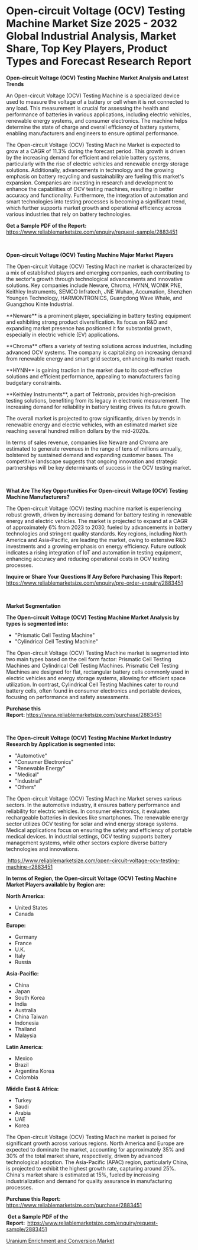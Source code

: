 <p><h1>Open-circuit Voltage (OCV) Testing Machine Market Size 2025 - 2032 Global Industrial Analysis, Market Share, Top Key Players, Product Types and Forecast Research Report</h1></p><p><strong>Open-circuit Voltage (OCV) Testing Machine Market Analysis and Latest Trends</strong></p>
<p><p>An Open-circuit Voltage (OCV) Testing Machine is a specialized device used to measure the voltage of a battery or cell when it is not connected to any load. This measurement is crucial for assessing the health and performance of batteries in various applications, including electric vehicles, renewable energy systems, and consumer electronics. The machine helps determine the state of charge and overall efficiency of battery systems, enabling manufacturers and engineers to ensure optimal performance.</p><p>The Open-circuit Voltage (OCV) Testing Machine Market is expected to grow at a CAGR of 11.3% during the forecast period. This growth is driven by the increasing demand for efficient and reliable battery systems, particularly with the rise of electric vehicles and renewable energy storage solutions. Additionally, advancements in technology and the growing emphasis on battery recycling and sustainability are fueling this market's expansion. Companies are investing in research and development to enhance the capabilities of OCV testing machines, resulting in better accuracy and functionality. Furthermore, the integration of automation and smart technologies into testing processes is becoming a significant trend, which further supports market growth and operational efficiency across various industries that rely on battery technologies.</p></p>
<p><strong>Get a Sample PDF of the Report:&nbsp;</strong> <a href="https://www.reliablemarketsize.com/enquiry/request-sample/2883451?utm_campaign=2281&utm_medium=2&utm_source=Github&utm_content=ia&utm_term=13032025&utm_id=open-circuit-voltage-ocv-testing-machine">https://www.reliablemarketsize.com/enquiry/request-sample/2883451</a></p>
<p>&nbsp;</p>
<p><strong>Open-circuit Voltage (OCV) Testing Machine Major Market Players</strong></p>
<p><p>The Open-circuit Voltage (OCV) Testing Machine market is characterized by a mix of established players and emerging companies, each contributing to the sector's growth through technological advancements and innovative solutions. Key companies include Neware, Chroma, HYNN, WONIK PNE, Keithley Instruments, SEMCO Infratech, JNE Wuhan, Accumation, Shenzhen Youngen Technology, HARMONTRONICS, Guangdong Wave Whale, and Guangzhou Kinte Industrial.</p><p>**Neware** is a prominent player, specializing in battery testing equipment and exhibiting strong product diversification. Its focus on R&D and expanding market presence has positioned it for substantial growth, especially in electric vehicle (EV) applications.</p><p>**Chroma** offers a variety of testing solutions across industries, including advanced OCV systems. The company is capitalizing on increasing demand from renewable energy and smart grid sectors, enhancing its market reach.</p><p>**HYNN** is gaining traction in the market due to its cost-effective solutions and efficient performance, appealing to manufacturers facing budgetary constraints.</p><p>**Keithley Instruments**, a part of Tektronix, provides high-precision testing solutions, benefiting from its legacy in electronic measurement. The increasing demand for reliability in battery testing drives its future growth.</p><p>The overall market is projected to grow significantly, driven by trends in renewable energy and electric vehicles, with an estimated market size reaching several hundred million dollars by the mid-2020s. </p><p>In terms of sales revenue, companies like Neware and Chroma are estimated to generate revenues in the range of tens of millions annually, bolstered by sustained demand and expanding customer bases. The competitive landscape suggests that ongoing innovation and strategic partnerships will be key determinants of success in the OCV testing market.</p></p>
<p>&nbsp;</p>
<p><strong>What Are The Key Opportunities For Open-circuit Voltage (OCV) Testing Machine Manufacturers?</strong></p>
<p><p>The Open-circuit Voltage (OCV) testing machine market is experiencing robust growth, driven by increasing demand for battery testing in renewable energy and electric vehicles. The market is projected to expand at a CAGR of approximately 6% from 2023 to 2030, fueled by advancements in battery technologies and stringent quality standards. Key regions, including North America and Asia-Pacific, are leading the market, owing to extensive R&D investments and a growing emphasis on energy efficiency. Future outlook indicates a rising integration of IoT and automation in testing equipment, enhancing accuracy and reducing operational costs in OCV testing processes.</p></p>
<p><strong>Inquire or Share Your Questions If Any Before Purchasing This Report:</strong> <a href="https://www.reliablemarketsize.com/enquiry/pre-order-enquiry/2883451?utm_campaign=2281&utm_medium=2&utm_source=Github&utm_content=ia&utm_term=13032025&utm_id=open-circuit-voltage-ocv-testing-machine">https://www.reliablemarketsize.com/enquiry/pre-order-enquiry/2883451</a></p>
<p>&nbsp;</p>
<p><strong>Market Segmentation</strong></p>
<p><strong>The Open-circuit Voltage (OCV) Testing Machine Market Analysis by types is segmented into:</strong></p>
<p><ul><li>"Prismatic Cell Testing Machine"</li><li>"Cylindrical Cell Testing Machine"</li></ul></p>
<p><p>The Open-circuit Voltage (OCV) Testing Machine market is segmented into two main types based on the cell form factor: Prismatic Cell Testing Machines and Cylindrical Cell Testing Machines. Prismatic Cell Testing Machines are designed for flat, rectangular battery cells commonly used in electric vehicles and energy storage systems, allowing for efficient space utilization. In contrast, Cylindrical Cell Testing Machines cater to round battery cells, often found in consumer electronics and portable devices, focusing on performance and safety assessments.</p></p>
<p><strong>Purchase this Report:&nbsp;</strong><a href="https://www.reliablemarketsize.com/purchase/2883451?utm_campaign=2281&utm_medium=2&utm_source=Github&utm_content=ia&utm_term=13032025&utm_id=open-circuit-voltage-ocv-testing-machine">https://www.reliablemarketsize.com/purchase/2883451</a></p>
<p>&nbsp;</p>
<p><strong>The Open-circuit Voltage (OCV) Testing Machine Market Industry Research by Application is segmented into:</strong></p>
<p><ul><li>"Automotive"</li><li>"Consumer Electronics"</li><li>"Renewable Energy"</li><li>"Medical"</li><li>"Industrial"</li><li>"Others"</li></ul></p>
<p><p>The Open-circuit Voltage (OCV) Testing Machine Market serves various sectors. In the automotive industry, it ensures battery performance and reliability for electric vehicles. In consumer electronics, it evaluates rechargeable batteries in devices like smartphones. The renewable energy sector utilizes OCV testing for solar and wind energy storage systems. Medical applications focus on ensuring the safety and efficiency of portable medical devices. In industrial settings, OCV testing supports battery management systems, while other sectors explore diverse battery technologies and innovations.</p></p>
<p><a href="https://www.reliablemarketsize.com/open-circuit-voltage-ocv-testing-machine-r2883451?utm_campaign=2281&utm_medium=2&utm_source=Github&utm_content=ia&utm_term=13032025&utm_id=open-circuit-voltage-ocv-testing-machine">&nbsp;https://www.reliablemarketsize.com/open-circuit-voltage-ocv-testing-machine-r2883451</a></p>
<p><strong>In terms of Region, the Open-circuit Voltage (OCV) Testing Machine Market Players available by Region are:</strong></p>
<p>
    <p> <strong> North America: </strong>
        <ul>
            <li>United States</li>
            <li>Canada</li>
        </ul>
        </p> 
    <p> <strong> Europe: </strong>
        <ul>
            <li>Germany</li>
            <li>France</li>
            <li>U.K.</li>
            <li>Italy</li>
            <li>Russia</li>
        </ul>
        </p> 
    <p> <strong> Asia-Pacific: </strong>
        <ul>
            <li>China</li>
            <li>Japan</li>
            <li>South Korea</li>
            <li>India</li>
            <li>Australia</li>
            <li>China Taiwan</li>
            <li>Indonesia</li>
            <li>Thailand</li>
            <li>Malaysia</li>
        </ul>
        </p> 
    <p> <strong> Latin America: </strong>
        <ul>
            <li>Mexico</li>
            <li>Brazil</li>
            <li>Argentina Korea</li>
            <li>Colombia</li>
        </ul>
        </p> 
    <p> <strong> Middle East & Africa: </strong>
        <ul>
            <li>Turkey</li>
            <li>Saudi</li>
            <li>Arabia</li>
            <li>UAE</li>
            <li>Korea</li>
        </ul>
    </p>
    </p>
<p><p>The Open-circuit Voltage (OCV) Testing Machine market is poised for significant growth across various regions. North America and Europe are expected to dominate the market, accounting for approximately 35% and 30% of the total market share, respectively, driven by advanced technological adoption. The Asia-Pacific (APAC) region, particularly China, is projected to exhibit the highest growth rate, capturing around 25%. China's market share is estimated at 15%, fueled by increasing industrialization and demand for quality assurance in manufacturing processes.</p></p>
<p><strong>Purchase this Report: </strong><a href="https://www.reliablemarketsize.com/purchase/2883451?utm_campaign=2281&utm_medium=2&utm_source=Github&utm_content=ia&utm_term=13032025&utm_id=open-circuit-voltage-ocv-testing-machine">https://www.reliablemarketsize.com/purchase/2883451</a></p>
<p>&nbsp;<strong>Get a Sample PDF of the Report:&nbsp;&nbsp;</strong><a href="https://www.reliablemarketsize.com/enquiry/request-sample/2883451?utm_campaign=2281&utm_medium=2&utm_source=Github&utm_content=ia&utm_term=13032025&utm_id=open-circuit-voltage-ocv-testing-machine">https://www.reliablemarketsize.com/enquiry/request-sample/2883451</a></p>
<p><strong></strong></p>
<p><p><a href="https://github.com/gullattedenna/Market-Research-Report-List-1/blob/main/uranium-enrichment-and-conversion-market.md?utm_campaign=2281&utm_medium=2&utm_source=Github&utm_content=ia&utm_term=13032025&utm_id=open-circuit-voltage-ocv-testing-machine">Uranium Enrichment and Conversion Market</a></p></p>